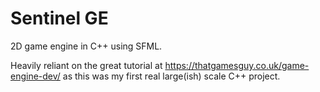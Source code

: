 # Sentinel GE

 2D game engine in C++ using SFML.
 
 Heavily reliant on the great tutorial at https://thatgamesguy.co.uk/game-engine-dev/ as this was my first real large(ish) scale C++ project.
